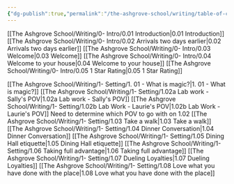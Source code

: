 ```yaml
---
{"dg-publish":true,"permalink":"/the-ashgrove-school/writing/table-of-contents/","tags":["gardenEntry"]}
---
```


[[The Ashgrove School/Writing/0- Intro/0.01 Introduction\|0.01 Introduction]]
[[The Ashgrove School/Writing/0- Intro/0.02 Arrivals two days earlier\|0.02 Arrivals two days earlier]]
[[The Ashgrove School/Writing/0- Intro/0.03 Welcome\|0.03 Welcome]]
[[The Ashgrove School/Writing/0- Intro/0.04 Welcome to your house\|0.04 Welcome to your house]]
[[The Ashgrove School/Writing/0- Intro/0.05 1 Star Rating\|0.05 1 Star Rating]]

[[The Ashgrove School/Writing/1- Setting/1. 01 - What is magic?\|1. 01 - What is magic?]]
[[The Ashgrove School/Writing/1- Setting/1.02a Lab work - Sally's POV\|1.02a Lab work - Sally's POV]]
[[The Ashgrove School/Writing/1- Setting/1.02b Lab Work - Laurie's POV\|1.02b Lab Work - Laurie's POV]]
	Need to determine which POV to go with on 1.02
[[The Ashgrove School/Writing/1- Setting/1.03 Take a walk\|1.03 Take a walk]]
[[The Ashgrove School/Writing/1- Setting/1.04 Dinner Conversation\|1.04 Dinner Conversation]]
[[The Ashgrove School/Writing/1- Setting/1.05 Dining Hall etiquette\|1.05 Dining Hall etiquette]]
[[The Ashgrove School/Writing/1- Setting/1.06 Taking full advantage\|1.06 Taking full advantage]]
[[The Ashgrove School/Writing/1- Setting/1.07 Dueling Loyalties\|1.07 Dueling Loyalties]]
[[The Ashgrove School/Writing/1- Setting/1.08 Love what you have done with the place\|1.08 Love what you have done with the place]]




